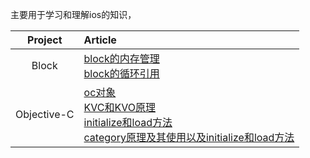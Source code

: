 主要用于学习和理解ios的知识，

| Project | Article |
|:-------:|:------|
| Block | [block的内存管理](block/block的内存管理.md) <br> [block的循环引用](block/block的循环引用.md) |
| Objective-C | [oc对象](objective/oc对象.md) <br> [KVC和KVO原理](objective-c/KVC和KVO原理.md) <br> [initialize和load方法](objective-c/initialize和load方法.md) <br> [category原理及其使用以及initialize和load方法](objective-c/category原理及其使用以及initialize和load方法.md) |
